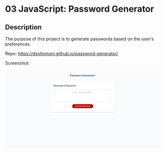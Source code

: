 # 03 JavaScript: Password Generator

## Description
The purpose of this project is to generate passwords based on the user's preferences.


Repo: https://dsollomoni.github.io/password-generator/

Screenshot:

![desktop preview](/Assets/screenshot.png)